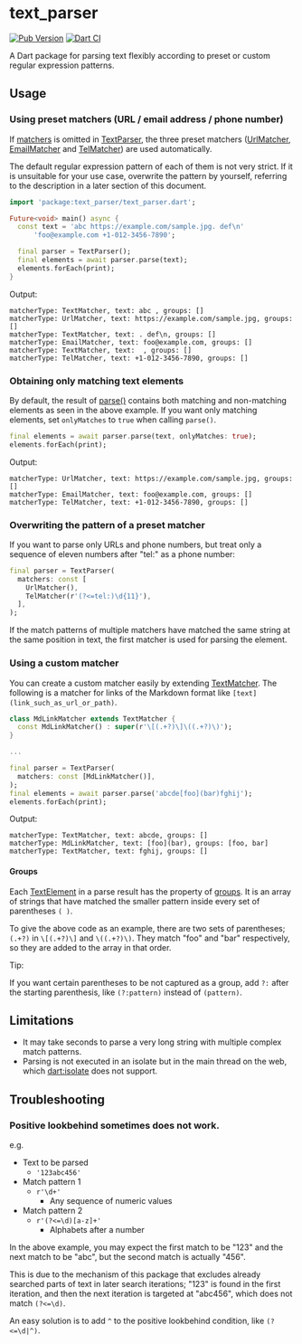 # text_parser

[![Pub Version](https://img.shields.io/pub/v/text_parser)](https://pub.dev/packages/text_parser)
[![Dart CI](https://github.com/kaboc/dart_text_parser/workflows/Dart%20CI/badge.svg)](https://github.com/kaboc/dart_text_parser/actions)

A Dart package for parsing text flexibly according to preset or custom regular expression patterns.

## Usage

### Using preset matchers (URL / email address / phone number)

If [matchers][TextParser_matchers] is omitted in [TextParser][TextParser], the three preset
matchers ([UrlMatcher][UrlMatcher], [EmailMatcher][EmailMatcher] and [TelMatcher][TelMatcher])
are used automatically.

The default regular expression pattern of each of them is not very strict.
If it is unsuitable for your use case, overwrite the pattern by yourself, referring to the
description in a later section of this document.

```dart
import 'package:text_parser/text_parser.dart';

Future<void> main() async {
  const text = 'abc https://example.com/sample.jpg. def\n'
      'foo@example.com +1-012-3456-7890';

  final parser = TextParser();
  final elements = await parser.parse(text);
  elements.forEach(print);
}
```

Output:

```
matcherType: TextMatcher, text: abc , groups: []
matcherType: UrlMatcher, text: https://example.com/sample.jpg, groups: []
matcherType: TextMatcher, text: . def\n, groups: []
matcherType: EmailMatcher, text: foo@example.com, groups: []
matcherType: TextMatcher, text:  , groups: []
matcherType: TelMatcher, text: +1-012-3456-7890, groups: []
```

### Obtaining only matching text elements

By default, the result of [parse()][parse] contains both matching and non-matching elements
as seen in the above example. If you want only matching elements, set `onlyMatches` to `true`
when calling `parse()`.

```dart
final elements = await parser.parse(text, onlyMatches: true);
elements.forEach(print);
```

Output:

```
matcherType: UrlMatcher, text: https://example.com/sample.jpg, groups: []
matcherType: EmailMatcher, text: foo@example.com, groups: []
matcherType: TelMatcher, text: +1-012-3456-7890, groups: []
```

### Overwriting the pattern of a preset matcher

If you want to parse only URLs and phone numbers, but treat only a sequence of eleven numbers
after "tel:" as a phone number:

```dart
final parser = TextParser(
  matchers: const [
    UrlMatcher(),
    TelMatcher(r'(?<=tel:)\d{11}'),
  ],
);
```

If the match patterns of multiple matchers have matched the same string at the same position
in text, the first matcher is used for parsing the element.

### Using a custom matcher

You can create a custom matcher easily by extending [TextMatcher][TextMatcher].
The following is a matcher for links of the Markdown format like `[text](link_such_as_url_or_path)`.

```dart
class MdLinkMatcher extends TextMatcher {
  const MdLinkMatcher() : super(r'\[(.+?)\]\((.+?)\)');
}

...

final parser = TextParser(
  matchers: const [MdLinkMatcher()],
);
final elements = await parser.parse('abcde[foo](bar)fghij');
elements.forEach(print);
```

Output:

```
matcherType: TextMatcher, text: abcde, groups: []
matcherType: MdLinkMatcher, text: [foo](bar), groups: [foo, bar]
matcherType: TextMatcher, text: fghij, groups: []
```

#### Groups

Each [TextElement][TextElement] in a parse result has the property of
[groups][TextElement_groups]. It is an array of strings that have matched the smaller pattern
inside every set of parentheses `( )`.

To give the above code as an example, there are two sets of parentheses; `(.+?)` in `\[(.+?)\]`
and `\((.+?)\)`. They match "foo" and "bar" respectively, so they are added to the array in
that order.

Tip:

If you want certain parentheses to be not captured as a group, add `?:` after the starting
parenthesis, like `(?:pattern)` instead of `(pattern)`.

## Limitations

- It may take seconds to parse a very long string with multiple complex match patterns.
- Parsing is not executed in an isolate but in the main thread on the web, which
[dart:isolate][isolate] does not support.

## Troubleshooting

### Positive lookbehind sometimes does not work.

e.g.
- Text to be parsed
    - `'123abc456'`
- Match pattern 1
    - `r'\d+'`
        - Any sequence of numeric values
- Match pattern 2
    - `r'(?<=\d)[a-z]+'`
        - Alphabets after a number

In the above example, you may expect the first match to be "123" and the next match to be
"abc", but the second match is actually "456".

This is due to the mechanism of this package that excludes already searched parts of text
in later search iterations; "123" is found in the first iteration, and then the next
iteration is targeted at "abc456", which does not match `(?<=\d)`.

An easy solution is to add `^` to the positive lookbehind condition, like `(?<=\d|^)`.

[TextParser]: https://pub.dev/documentation/text_parser/latest/text_parser/TextParser-class.html
[TextParser_matchers]: https://pub.dev/documentation/text_parser/latest/text_parser/TextParser/matchers.html
[TextMatcher]: https://pub.dev/documentation/text_parser/latest/text_parser/TextMatcher-class.html
[UrlMatcher]: https://pub.dev/documentation/text_parser/latest/text_parser/UrlMatcher-class.html
[EmailMatcher]: https://pub.dev/documentation/text_parser/latest/text_parser/EmailMatcher-class.html
[TelMatcher]: https://pub.dev/documentation/text_parser/latest/text_parser/TelMatcher-class.html
[parse]: https://pub.dev/documentation/text_parser/latest/text_parser/TextParser/parse.html
[TextElement]: https://pub.dev/documentation/text_parser/latest/text_parser/TextElement-class.html
[TextElement_groups]: https://pub.dev/documentation/text_parser/latest/text_parser/TextElement/groups.html
[isolate]: https://api.dartlang.org/stable/dart-isolate/dart-isolate-library.html
